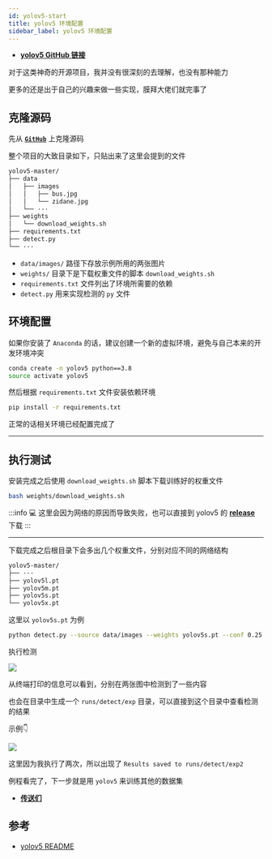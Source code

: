 ```yaml
---
id: yolov5-start
title: yolov5 环境配置
sidebar_label: yolov5 环境配置
---
```


- **[yolov5 GitHub 链接](https://github.com/ultralytics/yolov5)**

对于这类神奇的开源项目，我并没有很深刻的去理解，也没有那种能力

更多的还是出于自己的兴趣来做一些实现，膜拜大佬们就完事了

## 克隆源码

先从 **[`GitHub`](https://github.com/ultralytics/yolov5)** 上克隆源码

整个项目的大致目录如下，只贴出来了这里会提到的文件

``` bash
yolov5-master/
├── data
│   ├── images
│   │   ├── bus.jpg
│   │   └── zidane.jpg
│   └── ···
├── weights
│   └── download_weights.sh
├── requirements.txt
├── detect.py
└── ···
```

- `data/images/` 路径下存放示例所用的两张图片
- `weights/` 目录下是下载权重文件的脚本 `download_weights.sh`
- `requirements.txt` 文件列出了环境所需要的依赖
- `detect.py` 用来实现检测的 `py` 文件

## 环境配置

如果你安装了 `Anaconda` 的话，建议创建一个新的虚拟环境，避免与自己本来的开发环境冲突

``` bash
conda create -n yolov5 python==3.8
source activate yolov5
```

然后根据 `requirements.txt` 文件安装依赖环境

``` bash
pip install -r requirements.txt
```

正常的话相关环境已经配置完成了

---

## 执行测试

安装完成之后使用 `download_weights.sh` 脚本下载训练好的权重文件

``` bash
bash weights/download_weights.sh
```

:::info 💻
这里会因为网络的原因而导致失败，也可以直接到 yolov5 的 **[release](https://github.com/ultralytics/yolov5/releases)** 下载
:::

---

下载完成之后根目录下会多出几个权重文件，分别对应不同的网络结构

``` bash
yolov5-master/
├── ···
├── yolov5l.pt
├── yolov5m.pt
├── yolov5s.pt
└── yolov5x.pt
```

这里以 `yolov5s.pt` 为例

``` bash
python detect.py --source data/images --weights yolov5s.pt --conf 0.25
```

执行检测

![](https://pictures-1304295136.cos.ap-guangzhou.myqcloud.com/screenshot/ubuntu/yolo-start.png)

从终端打印的信息可以看到，分别在两张图中检测到了一些内容

也会在目录中生成一个 `runs/detect/exp` 目录，可以直接到这个目录中查看检测的结果

示例👇

![](https://pictures-1304295136.cos.ap-guangzhou.myqcloud.com/screenshot/ubuntu/zidane.jpg)

这里因为我执行了两次，所以出现了 `Results saved to runs/detect/exp2`

例程看完了，下一步就是用 `yolov5` 来训练其他的数据集
- **[传送们](https://sinnammanyo.cn/docs/docs/yolo/yolov5-train)**

## 参考

- [yolov5 README](https://github.com/ultralytics/yolov5/blob/master/README.md)
